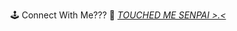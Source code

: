 🕹 Connect With Me??? 🔌 <a href="https://flux10n.github.io/" target="__blank" alt="My Website">*TOUCHED ME SENPAI >.<*</a>

